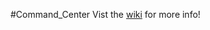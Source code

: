 #Command_Center
Vist the [wiki](https://github.com/SyFySkyE/Quake-Multiplayer-Level/wiki) for more info!
